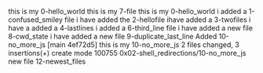 this is my 0-hello_world 
this is my 7-file
this is my 0-hello_world
i added a 1-confused_smiley file 
 i have added the 2-hellofile
ihave added a 3-twofiles
i have a added a 4-lastlines
 i added a 6-third_line file 
i have added a new file 8-cwd_state
i have added a new file 9-duplicate_last_line
Added 10-no_more_js
[main 4ef72d5] this is my 10-no_more_js
 2 files changed, 3 insertions(+)
 create mode 100755 0x02-shell_redirections/10-no_more_js
new file 12-newest_files

